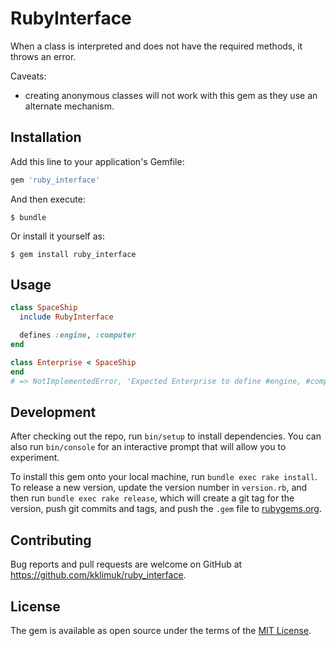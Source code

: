 # RubyInterface

When a class is interpreted and does not have the required methods, it throws an error.

Caveats:
- creating anonymous classes will not work with this gem as they use an alternate mechanism.

## Installation

Add this line to your application's Gemfile:

```ruby
gem 'ruby_interface'
```

And then execute:

    $ bundle

Or install it yourself as:

    $ gem install ruby_interface

## Usage

```ruby
class SpaceShip
  include RubyInterface

  defines :engine, :computer
end

class Enterprise < SpaceShip
end
# => NotImplementedError, 'Expected Enterprise to define #engine, #computer'
```

## Development

After checking out the repo, run `bin/setup` to install dependencies.
You can also run `bin/console` for an interactive prompt that will allow you to experiment.

To install this gem onto your local machine, run `bundle exec rake install`.
To release a new version, update the version number in `version.rb`, and then run `bundle exec rake release`,
which will create a git tag for the version, push git commits and tags, and push the `.gem` file to [rubygems.org](https://rubygems.org).

## Contributing

Bug reports and pull requests are welcome on GitHub at https://github.com/kklimuk/ruby_interface.


## License

The gem is available as open source under the terms of the [MIT License](http://opensource.org/licenses/MIT).

